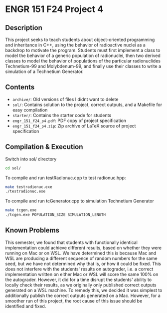 # ENGR 151 F24 Project 4

## Description
This project seeks to teach students about object-oriented programming and inheritance in C++, using the behavior of radioactive nuclei as a backdrop to motivate the program. Students must first implement a class to model the behavior of a generic population of radionuclei, then two derived classes to model the behavior of populations of the particular radionuclides Technetium-99 and Molybdenum-99, and finally use their classes to write a simulation of a Technetium Generator. 

## Contents
- `archive/`: Old versions of files I didnt want to delete
- `sol/`: Contains solution to the project, correct outputs, and a Makefile for easy compilation
- `starter/`: Contains the starter code for students
- `engr_151_f24_p4.pdf`: PDF copy of project specification
- `engr_151_f24_p4.zip`: Zip archive of LaTeX source of project specification

## Compilation & Execution
Switch into sol/ directory
```bash
cd sol/
```
To compile and run testRadionuc.cpp to test radionuc.hpp:
```bash
make testradionuc.exe
./testradionuc.exe
```
To compile and run tcGenerator.cpp to simulation Technetium Generator
```bash
make tcgen.exe
./tcgen.exe POPULATION_SIZE SIMULATION_LENGTH
```

## Known Problems
This semester, we found that students with functionally identical implementation could achieve different results, based on whether they were running on Mac or on WSL. We have determined this is because Mac and WSL are producing a different sequence of random numbers for the same seed, but we have not determined why that is, or how it could be fixed. This does not interfere with the students' results on autograder, i.e. a correct implementation written on either Mac or WSL will score the same 100% on the autograder. However, it did for a time disrupt the students' ability to locally check their results, as we originally only published correct outputs generated on a WSL machine. To remedy this, we decided it was simplest to additionally publish the correct outputs generated on a Mac. However, for a smoother run of this project, the root cause of this issue should be identified and fixed.